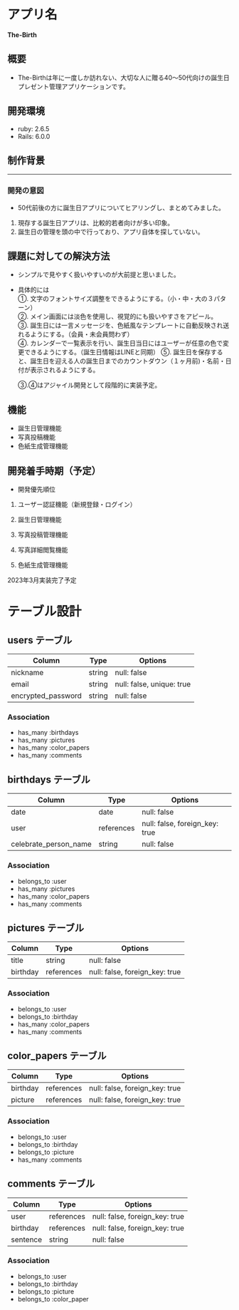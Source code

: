 # アプリ名
**The-Birth**

## 概要


- The-Birthは年に一度しか訪れない、大切な人に贈る40〜50代向けの誕生日プレゼント管理アプリケーションです。  

## 開発環境


- ruby: 2.6.5  
- Rails: 6.0.0

## 制作背景
---
### 開発の意図

- 50代前後の方に誕生日アプリについてヒアリングし、まとめてみました。  

1. 現存する誕生日アプリは、比較的若者向けが多い印象。  
2. 誕生日の管理を頭の中で行っており、アプリ自体を探していない。


## 課題に対しての解決方法

- シンプルで見やすく扱いやすいのが大前提と思いました。  
- 具体的には  
  ①. 文字のフォントサイズ調整をできるようにする。（小・中・大の３パターン）  
  ②. メイン画面には淡色を使用し、視覚的にも扱いやすさをアピール。  
  ③. 誕生日には一言メッセージを、色紙風なテンプレートに自動反映され送れるようにする。（会員・未会員問わず）  
  ④. カレンダーで一覧表示を行い、誕生日当日にはユーザーが任意の色で変更できるようにする。（誕生日情報はLINEと同期）
  ⑤. 誕生日を保存すると、誕生日を迎える人の誕生日までのカウントダウン（１ヶ月前)・名前・日付が表示されるようにする。
  
  
  ③.④はアジャイル開発として段階的に実装予定。

## 機能

- 誕生日管理機能  
- 写真投稿機能  
- 色紙生成管理機能

## 開発着手時期（予定）

- 開発優先順位

1. ユーザー認証機能（新規登録・ログイン）

2. 誕生日管理機能

3. 写真投稿管理機能

4. 写真詳細閲覧機能

5. 色紙生成管理機能

2023年3月実装完了予定

# テーブル設計

## users テーブル

| Column             | Type   | Options     |
| ------------------ | ------ | ----------- |
| nickname           | string | null: false |
| email              | string | null: false, unique: true |
| encrypted_password | string | null: false |

### Association

- has_many :birthdays
- has_many :pictures
- has_many :color_papers
- has_many :comments

## birthdays テーブル

| Column                | Type        | Options     |
| ------------------    | ------      | ----------- |
| date                  | date        | null: false |
| user                  | references  | null: false, foreign_key: true |
| celebrate_person_name | string      | null: false |

### Association

- belongs_to :user
- has_many :pictures
- has_many :color_papers
- has_many :comments


## pictures テーブル

| Column                | Type        | Options     |
| ------------------    | ------      | ----------- |
| title                 | string      | null: false |
| birthday              | references  | null: false, foreign_key: true |

### Association

- belongs_to :user
- belongs_to :birthday
- has_many :color_papers
- has_many :comments


## color_papers テーブル

| Column                | Type        | Options     |
| ------------------    | ------      | ----------- |
| birthday              | references  | null: false, foreign_key: true |
| picture               | references  | null: false, foreign_key: true |

### Association

- belongs_to :user
- belongs_to :birthday
- belongs_to :picture
- has_many :comments


## comments テーブル

| Column                | Type        | Options     |
| ------------------    | ------      | ----------- |
| user                  | references  | null: false, foreign_key: true |
| birthday              | references  | null: false, foreign_key: true |
| sentence              | string      | null: false |

### Association

- belongs_to :user
- belongs_to :birthday
- belongs_to :picture
- belongs_to :color_paper









































